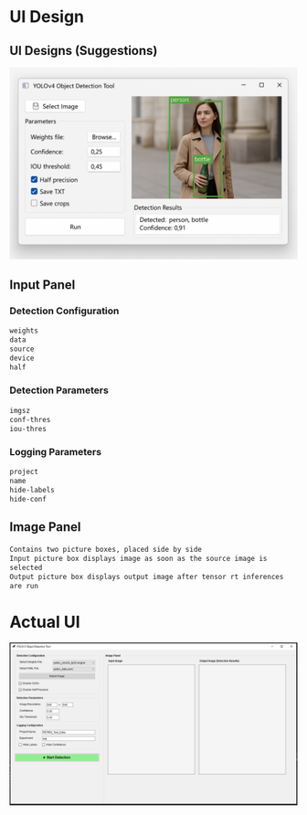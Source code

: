 # UI Design
## UI Designs (Suggestions)
![UI Suggestion 1 for Test Software](README_Assets/suggested_ui.png)

## Input Panel
### Detection Configuration
    weights
    data
    source
    device
    half
    
### Detection Parameters
    imgsz
    conf-thres
    iou-thres

### Logging Parameters
    project
    name
    hide-labels
    hide-conf

## Image Panel
    Contains two picture boxes, placed side by side
    Input picture box displays image as soon as the source image is selected
    Output picture box displays output image after tensor rt inferences are run

# Actual UI
![alt text](README_Assets/actual_ui.png)